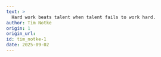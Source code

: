 ```yaml
---
text: >
  Hard work beats talent when talent fails to work hard.
author: Tim Notke
origin: 1
origin_url:
id: tim_notke-1
date: 2025-09-02 
---
```

